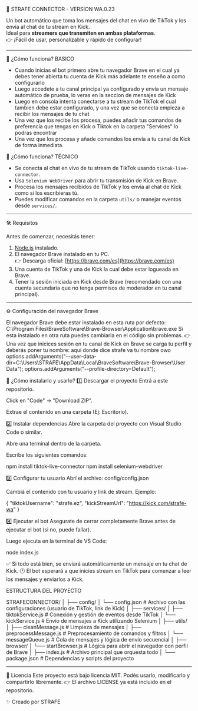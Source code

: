🚀 STRAFE CONNECTOR - VERSION WA.0.23 

Un bot automático que toma los mensajes del chat en vivo de TikTok y los envía al chat de tu stream en Kick.  
Ideal para **streamers que transmiten en ambas plataformas**.  
👉 ¡Fácil de usar, personalizable y rápido de configurar!

---

🧠 ¿Cómo funciona?  BASICO
- Cuando inicias el bot primero abre tu navegador Brave en el cual ya debes tener abierta tu cuenta de Kick más adelante te enseño a como configurarlo
- Luego accedete a tu canal principal ya configurado y envía un mensaje automático de prueba, lo veras en la seccion de mensajes de Kick
- Luego en consola intenta conectarse a tu stream de TikTok el cual tambien debe estar configurado, y una vez que se conecta empieza a recibir los mensajes de tu chat
- Una vez que los recibe los procesa, puedes añadir tus comandos de preferencia que tengas en Kick o Tiktok en la carpeta "Services" lo podras encontrar
- Una vez que los procesa y añade comandos los envía a tu canal de Kick de forma inmediata.
  
🧠 ¿Cómo funciona?  TÉCNICO
- Se conecta al chat en vivo de tu stream de TikTok usando `tiktok-live-connector`.
- Usa `Selenium WebDriver` para abrir tu transmisión de Kick en Brave.
- Procesa los mensajes recibidos de TikTok y los envía al chat de Kick como si los escribieras tú.
- Puedes modificar comandos en la carpeta `utils/` o manejar eventos desde `services/`.

---
🛠️ Requisitos

Antes de comenzar, necesitás tener:

1. [Node.js](https://nodejs.org/es/download) instalado.
2. El navegador Brave instalado en tu PC.  
   👉 Descarga oficial: [https://brave.com/es](https://brave.com/es)
3. Una cuenta de TikTok y una de Kick la cual debe estar logueada en Brave.
4. Tener la sesión iniciada en Kick desde Brave (recomendado con una cuenta secundaria que no tenga permisos de moderador en tu canal principal).

---


⚙️ Configuración del navegador Brave

El navegador Brave debe estar instalado en esta ruta por defecto:
C:\Program Files\BraveSoftware\Brave-Browser\Application\brave.exe
Si esta instalado en otra ruta puedes cambiarla en el código sin problemas. 
👉 Una vez que inicices sesión en tu canal de Kick en Brave se carga tu perfil y deberás poner tu nombre:
                                               aqui donde dice strafe 
                                                 va tu nombre owo
    options.addArguments("--user-data-dir=C:\\Users\\STRAFE\\AppData\\Local\\BraveSoftware\\Brave-Browser\\User Data");
    options.addArguments("--profile-directory=Default");

🔽 ¿Cómo instalarlo y usarlo?
1️⃣ Descargar el proyecto
Entrá a este repositorio.

Click en "Code" → "Download ZIP".

Extrae el contenido en una carpeta (Ej: Escritorio).


2️⃣ Instalar dependencias
Abre la carpeta del proyecto con Visual Studio Code o similar.

Abre una terminal dentro de la carpeta.

Escribe los siguientes comandos:

npm install tiktok-live-connector
npm install selenium-webdriver



3️⃣ Configurar tu usuario
Abrí el archivo: config/config.json

Cambiá el contenido con tu usuario y link de stream. Ejemplo:

{
  "tiktokUsername": "strafe.ez",
  "kickStreamUrl": "https://kick.com/strafe-wa"
}


4️⃣ Ejecutar el bot
Asegurate de cerrar completamente Brave antes de ejecutar el bot (si no, puede fallar).

Luego ejecuta en la terminal de VS Code:

node index.js

✅ Si todo está bien, se enviará automáticamente un mensaje en tu chat de Kick.
🕐 El bot esperará a que inicies stream en TikTok para comenzar a leer los mensajes y enviarlos a Kick.

ESTRUCTURA DEL PROYECTO 

STRAFECONNECTOR/
│
├── config/
│   └── config.json              # Archivo con las configuraciones (usuario de TikTok, link de Kick)
│
├── services/
│   ├── tiktokService.js         # Conexión y gestión de eventos desde TikTok
│   └── kickService.js           # Envío de mensajes a Kick utilizando Selenium
│
├── utils/
│   ├── cleanMessage.js          # Limpieza de mensajes
│   ├── preprocessMessage.js     # Preprocesamiento de comandos y filtros
│   └── messageQueue.js          # Cola de mensajes y lógica de envío secuencial
│
├── browser/
│   └── startBrowser.js          # Lógica para abrir el navegador con perfil de Brave
│
├── index.js                     # Archivo principal que orquesta todo
│
└── package.json                 # Dependencias y scripts del proyecto


---


🔐 Licencia
Este proyecto está bajo licencia MIT.
Podés usarlo, modificarlo y compartirlo libremente.
👉 El archivo LICENSE ya está incluido en el repositorio.

✨ Creado por STRAFE






